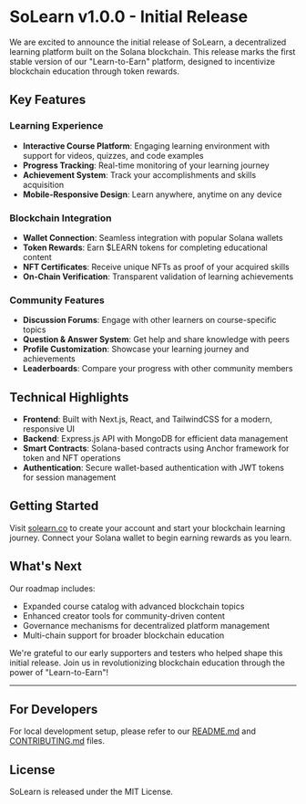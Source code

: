 # SoLearn v1.0.0 - Initial Release

We are excited to announce the initial release of SoLearn, a decentralized learning platform built on the Solana blockchain. This release marks the first stable version of our "Learn-to-Earn" platform, designed to incentivize blockchain education through token rewards.

## Key Features

### Learning Experience
- **Interactive Course Platform**: Engaging learning environment with support for videos, quizzes, and code examples
- **Progress Tracking**: Real-time monitoring of your learning journey
- **Achievement System**: Track your accomplishments and skills acquisition
- **Mobile-Responsive Design**: Learn anywhere, anytime on any device

### Blockchain Integration
- **Wallet Connection**: Seamless integration with popular Solana wallets
- **Token Rewards**: Earn $LEARN tokens for completing educational content
- **NFT Certificates**: Receive unique NFTs as proof of your acquired skills
- **On-Chain Verification**: Transparent validation of learning achievements

### Community Features
- **Discussion Forums**: Engage with other learners on course-specific topics
- **Question & Answer System**: Get help and share knowledge with peers
- **Profile Customization**: Showcase your learning journey and achievements
- **Leaderboards**: Compare your progress with other community members

## Technical Highlights

- **Frontend**: Built with Next.js, React, and TailwindCSS for a modern, responsive UI
- **Backend**: Express.js API with MongoDB for efficient data management
- **Smart Contracts**: Solana-based contracts using Anchor framework for token and NFT operations
- **Authentication**: Secure wallet-based authentication with JWT tokens for session management

## Getting Started

Visit [solearn.co](https://solearn.co) to create your account and start your blockchain learning journey. Connect your Solana wallet to begin earning rewards as you learn.

## What's Next

Our roadmap includes:
- Expanded course catalog with advanced blockchain topics
- Enhanced creator tools for community-driven content
- Governance mechanisms for decentralized platform management
- Multi-chain support for broader blockchain education

We're grateful to our early supporters and testers who helped shape this initial release. Join us in revolutionizing blockchain education through the power of "Learn-to-Earn"!

---

## For Developers

For local development setup, please refer to our [README.md](https://github.com/solearn-tech/SoLearn/blob/master/README.md) and [CONTRIBUTING.md](https://github.com/solearn-tech/SoLearn/blob/master/CONTRIBUTING.md) files.

## License

SoLearn is released under the MIT License. 